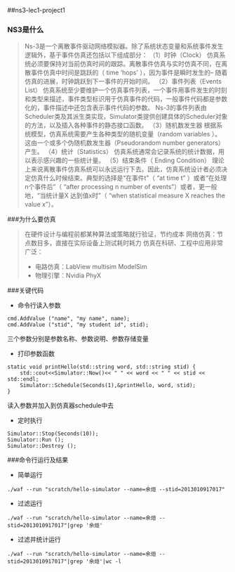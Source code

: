 ##ns3-lec1-project1
### NS3是什么
>Ns-3是一个离散事件驱动网络模拟器。除了系统状态变量和系统事件发生逻辑外，基于事件仿真还包括以下组成部分： 
>（1）时钟（Clock） 
>仿真系统必须要保持对当前仿真时间的跟踪。离散事件仿真与实时仿真不同，在离散事件仿真中时间是跳跃的（ time ‘hops’ ），因为事件是瞬时发生的– 随着仿真的进展，时钟跳跃到下一事件的开始时间。
>（2）事件列表（Events List） 
>仿真系统至少要维护一个仿真事件列表，一个事件用事件发生的时刻和类型来描述，事件类型标识用于仿真事件的代码，一般事件代码都是参数化的，事件描述中还包含表示事件代码的参数。
>Ns-3的事件列表由Scheduler类及其派生类实现，Simulator类提供创建具体的Scheduler对象的方法，以及插入各种事件的静态接口函数。
>（3）随机数发生器
>根据系统模型，仿真系统需要产生各种类型的随机变量（random variables ）。
这由一个或多个伪随机数发生器（Pseudorandom number generators）产生。
>（4）统计（Statistics） 
>仿真系统通常会记录系统的统计数据，用以表示感兴趣的一些统计量。 
>（5）结束条件（ Ending Condition） 
>理论上来说离散事件仿真系统可以永远运行下去。因此，仿真系统设计者必须决定仿真什么时候结束。典型的选择是“在事件t”（ “at time t” ）或者“在处理n个事件后”（ “after processing n number of events”）或者，更一般地，“当统计量X
达到值x时”（ “when statistical measure X reaches the value x”）。

###为什么要仿真
>在硬件设计与编程前都某种算法或策略就行验证，节约成本
>网络仿真：节点数目多，直接在实际设备上测试耗时耗力
>仿真在科研、工程中应用非常广泛：
> * 电路仿真：LabView multisim ModelSim 
> * 物理引擎：Nvidia PhyX 

###关键代码
* 命令行读入参数
```
cmd.AddValue ("name", "my name", name);
cmd.AddValue ("stid", "my student id", stid);
```
三个参数分别是参数名称、参数说明、参数存储变量

* 打印参数函数
```
static void printHello(std::string word, std::string stid) { 
	std::cout<<Simulator::Now()<< " " << word << " " << stid << std::endl; 
	Simulator::Schedule(Seconds(1),&printHello, word, stid); 
}
```
读入参数并加入到仿真器schedule中去

* 定时执行
```
Simulator::Stop(Seconds(10)); 
Simulator::Run (); 
Simulator::Destroy (); 
```

###命令行运行及结果
* 简单运行
```
./waf --run "scratch/hello-simulator --name=余烜 --stid=2013010917017"
```
* 过滤运行
```
./waf --run "scratch/hello-simulator --name=余烜 --stid=2013010917017"|grep '余烜'
```
* 过滤并统计运行
```
./waf --run "scratch/hello-simulator --name=余烜 --stid=2013010917017"|grep '余烜'|wc -l
```
